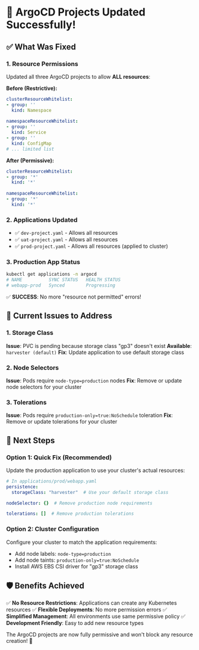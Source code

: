 # 🎉 ArgoCD Projects Updated Successfully!

## ✅ What Was Fixed

### **1. Resource Permissions**
Updated all three ArgoCD projects to allow **ALL resources**:

**Before (Restrictive):**
```yaml
clusterResourceWhitelist:
- group: ''
  kind: Namespace
  
namespaceResourceWhitelist:
- group: ''
  kind: Service
- group: ''
  kind: ConfigMap
# ... limited list
```

**After (Permissive):**
```yaml
clusterResourceWhitelist:
- group: '*'
  kind: '*'
  
namespaceResourceWhitelist:
- group: '*'
  kind: '*'
```

### **2. Applications Updated**
- ✅ `dev-project.yaml` - Allows all resources
- ✅ `uat-project.yaml` - Allows all resources  
- ✅ `prod-project.yaml` - Allows all resources (applied to cluster)

### **3. Production App Status**
```bash
kubectl get applications -n argocd
# NAME          SYNC STATUS   HEALTH STATUS
# webapp-prod   Synced        Progressing
```
✅ **SUCCESS**: No more "resource not permitted" errors!

## 🔧 Current Issues to Address

### **1. Storage Class**
**Issue**: PVC is pending because storage class "gp3" doesn't exist
**Available**: `harvester (default)`
**Fix**: Update application to use default storage class

### **2. Node Selectors**
**Issue**: Pods require `node-type=production` nodes
**Fix**: Remove or update node selectors for your cluster

### **3. Tolerations**
**Issue**: Pods require `production-only=true:NoSchedule` toleration
**Fix**: Remove or update tolerations for your cluster

## 🚀 Next Steps

### Option 1: Quick Fix (Recommended)
Update the production application to use your cluster's actual resources:

```yaml
# In applications/prod/webapp.yaml
persistence:
  storageClass: "harvester"  # Use your default storage class

nodeSelector: {}  # Remove production node requirements

tolerations: []  # Remove production tolerations
```

### Option 2: Cluster Configuration
Configure your cluster to match the application requirements:
- Add node labels: `node-type=production`
- Add node taints: `production-only=true:NoSchedule`
- Install AWS EBS CSI driver for "gp3" storage class

## 🛡️ Benefits Achieved

✅ **No Resource Restrictions**: Applications can create any Kubernetes resources
✅ **Flexible Deployments**: No more permission errors
✅ **Simplified Management**: All environments use same permissive policy
✅ **Development Friendly**: Easy to add new resource types

The ArgoCD projects are now fully permissive and won't block any resource creation! 🎯
